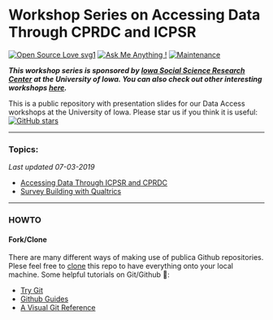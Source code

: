 Workshop Series on Accessing Data Through CPRDC and ICPSR
==
[![Open Source Love svg1](https://badges.frapsoft.com/os/v1/open-source.svg?v=103)](https://github.com/ellerbrock/open-source-badges/)  [![Ask Me Anything !](https://img.shields.io/badge/Ask%20me-anything-1abc9c.svg)](https://GitHub.com/Naereen/ama) [![Maintenance](https://img.shields.io/badge/Maintained%3F-yes-green.svg)](https://GitHub.com/Naereen/StrapDown.js/graphs/commit-activity) 

___This workshop series is sponsored by [Iowa Social Science Research Center](http://ppc.uiowa.edu/isrc) at the University of Iowa. You can also check out other interesting workshops [here](http://ppc.uiowa.edu/isrc/workshops).___

This is a public repository with presentation slides for our Data Access workshops at the University of Iowa. Please star us if you think it is useful: 
[![GitHub stars](https://img.shields.io/github/stars/iowa-social-science-research-center/Data-Access-Workshops.svg?style=social&logo=github&label=Stars)](https://github.com/iowa-social-science-research-center/Data-Access-Workshops)

---

### Topics:

_Last updated 07-03-2019_

- [Accessing Data Through ICPSR and CPRDC](https://github.com/iowa-social-science-research-center/Data-Access-Workshops/blob/master/2019-01-25%20ISRC%20Workshop%20Spring%202019.pdf)
- [Survey Building with Qualtrics](https://github.com/iowa-social-science-research-center/Data-Access-Workshops/blob/master/2019-01-18%20ISRC%20Workshop%20Spring%202019%20-%20Qualtrics.pdf)


---


### HOWTO

#### Fork/Clone
There are many different ways of making use of publica Github repositories. Plese feel free to [clone](https://help.github.com/articles/cloning-a-repository/) this repo to have everything onto your local machine. Some helpful tutorials on Git/Github :book::

- [Try Git](https://try.github.io/levels/1/challenges/1)
- [Github Guides](https://guides.github.com/activities/hello-world/)
- [A Visual Git Reference](http://marklodato.github.io/visual-git-guide/index-en.html)
